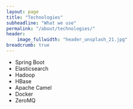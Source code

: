 ```yaml
---
layout: page
title: "Technologies"
subheadline: "What we use"
permalink: "/about/technologies/"
header:
    image_fullwidth: "header_unsplash_21.jpg"
breadcrumb: true
---
```


* Spring Boot
* Elasticsearch
* Hadoop
* HBase
* Apache Camel
* Docker
* ZeroMQ


[1]: #
[2]: #
[3]: #
[4]: #
[5]: #
[6]: #
[7]: #
[8]: #
[9]: #
[10]: #